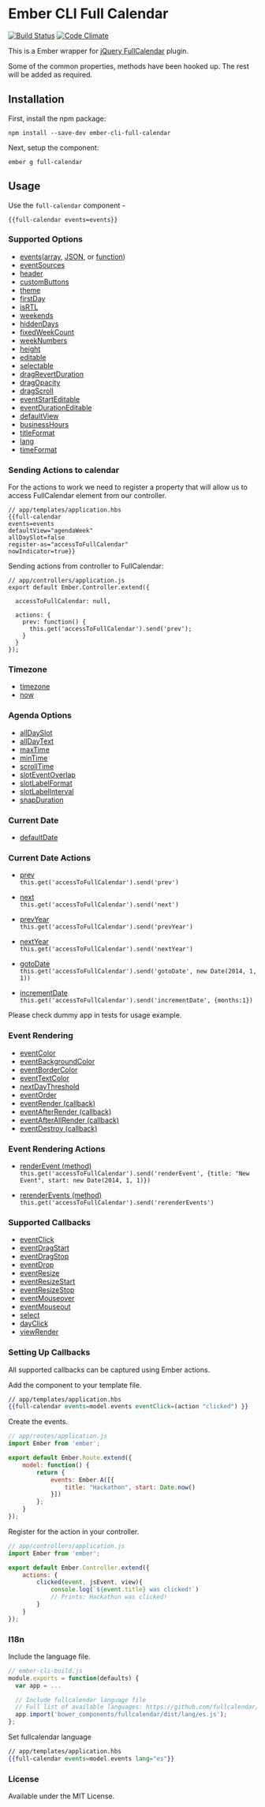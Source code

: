 # Ember CLI Full Calendar
[![Build Status](https://travis-ci.org/icicletech/ember-cli-full-calendar.svg)](https://travis-ci.org/icicletech/ember-cli-full-calendar) [![Code Climate](https://codeclimate.com/github/icicletech/ember-cli-full-calendar/badges/gpa.svg)](https://codeclimate.com/github/icicletech/ember-cli-full-calendar)

This is a Ember wrapper for [jQuery FullCalendar](http://fullcalendar.io/) plugin.

Some of the common properties, methods have been hooked up. The rest will be added as required.

## Installation

First, install the npm package:

```npm install --save-dev ember-cli-full-calendar```

Next, setup the component:

```ember g full-calendar```

## Usage

Use the `full-calendar` component -

```{{full-calendar events=events}}```

### Supported Options

* [events](http://fullcalendar.io/docs/event_data/Event_Object/)([array](http://fullcalendar.io/docs/event_data/events_array/), [JSON](http://fullcalendar.io/docs/event_data/events_json_feed/), or [function](http://fullcalendar.io/docs/event_data/events_function/))
* [eventSources](http://fullcalendar.io/docs/event_data/eventSources/)
* [header](http://fullcalendar.io/docs/display/header/)
* [customButtons](http://fullcalendar.io/docs/display/customButtons/)
* [theme](http://fullcalendar.io/docs/display/theme/)
* [firstDay](http://fullcalendar.io/docs/display/firstDay/)
* [isRTL](http://fullcalendar.io/docs/display/isRTL/)
* [weekends](http://fullcalendar.io/docs/display/weekends/)
* [hiddenDays](http://fullcalendar.io/docs/display/hiddenDays/)
* [fixedWeekCount](http://fullcalendar.io/docs/display/fixedWeekCount/)
* [weekNumbers](http://fullcalendar.io/docs/display/weekNumbers/)
* [height](http://fullcalendar.io/docs/display/height/)
* [editable](http://fullcalendar.io/docs/event_ui/editable/)
* [selectable](http://fullcalendar.io/docs/selection/selectable/)
* [dragRevertDuration](http://fullcalendar.io/docs/event_ui/dragRevertDuration/)
* [dragOpacity](http://fullcalendar.io/docs/event_ui/dragOpacity/)
* [dragScroll](http://fullcalendar.io/docs/event_ui/dragScroll/)
* [eventStartEditable](http://fullcalendar.io/docs/event_ui/eventStartEditable/)
* [eventDurationEditable](http://fullcalendar.io/docs/event_ui/eventDurationEditable/)
* [defaultView](http://fullcalendar.io/docs/views/defaultView/)
* [businessHours](http://fullcalendar.io/docs/display/businessHours/)
* [titleFormat](http://fullcalendar.io/docs/text/titleFormat/)
* [lang](http://fullcalendar.io/docs/text/lang/)
* [timeFormat](http://fullcalendar.io/docs/text/timeFormat/)

### Sending Actions to calendar

For the actions to work we need to register a property that will allow us to access FullCalendar element from our controller.


```
// app/templates/application.hbs
{{full-calendar
events=events
defaultView="agendaWeek"
allDaySlot=false
register-as="accessToFullCalendar"
nowIndicator=true}}
```

Sending actions from controller to FullCalendar:

```
// app/controllers/application.js
export default Ember.Controller.extend({
  
  accessToFullCalendar: null,
  
  actions: {
    prev: function() {
      this.get('accessToFullCalendar').send('prev');
    }
  }
});
```

### Timezone
* [timezone](http://fullcalendar.io/docs/timezone/timezone/)
* [now](http://fullcalendar.io/docs/timezone/now/)

### Agenda Options

* [allDaySlot](http://fullcalendar.io/docs/agenda/allDaySlot/)
* [allDayText](http://fullcalendar.io/docs/agenda/allDayText/)
* [maxTime](http://fullcalendar.io/docs/agenda/maxTime/)
* [minTime](http://fullcalendar.io/docs/agenda/minTime/)
* [scrollTime](http://fullcalendar.io/docs/agenda/scrollTime/)
* [slotEventOverlap](http://fullcalendar.io/docs/agenda/slotEventOverlap/)
* [slotLabelFormat](http://fullcalendar.io/docs/timeline/slotLabelFormat/)
* [slotLabelInterval](http://fullcalendar.io/docs/agenda/slotLabelInterval/)
* [snapDuration](http://fullcalendar.io/docs/agenda/snapDuration/)

### Current Date

* [defaultDate](http://fullcalendar.io/docs/current_date/defaultDate/)

### Current Date Actions

* [prev](http://fullcalendar.io/docs/current_date/prev/)  
  `this.get('accessToFullCalendar').send('prev')`

* [next](http://fullcalendar.io/docs/current_date/next/)  
  `this.get('accessToFullCalendar').send('next')`

* [prevYear](http://fullcalendar.io/docs/current_date/prevYear/)  
  `this.get('accessToFullCalendar').send('prevYear')`

* [nextYear](http://fullcalendar.io/docs/current_date/nextYear/)  
  `this.get('accessToFullCalendar').send('nextYear')`

* [gotoDate](http://fullcalendar.io/docs/current_date/gotoDate/)  
  `this.get('accessToFullCalendar').send('gotoDate', new Date(2014, 1, 1))`

* [incrementDate](http://fullcalendar.io/docs/current_date/incrementDate/)  
  `this.get('accessToFullCalendar').send('incrementDate', {months:1})`

Please check dummy app in tests for usage example.

### Event Rendering

* [eventColor](http://fullcalendar.io/docs/event_rendering/Colors/)
* [eventBackgroundColor](http://fullcalendar.io/docs/event_rendering/eventBackgroundColor/)
* [eventBorderColor](http://fullcalendar.io/docs/event_rendering/eventBorderColor/)
* [eventTextColor](http://fullcalendar.io/docs/event_rendering/eventTextColor/)
* [nextDayThreshold](http://fullcalendar.io/docs/event_rendering/nextDayThreshold/)
* [eventOrder](http://fullcalendar.io/docs/event_rendering/eventOrder/)
* [eventRender (callback)](http://fullcalendar.io/docs/event_rendering/eventRender/)
* [eventAfterRender (callback)](http://fullcalendar.io/docs/event_rendering/eventAfterRender/)
* [eventAfterAllRender (callback)](http://fullcalendar.io/docs/event_rendering/eventAfterAllRender/)
* [eventDestroy (callback)](http://fullcalendar.io/docs/event_rendering/eventDestroy/)

### Event Rendering Actions

* [renderEvent (method)](http://fullcalendar.io/docs/event_rendering/renderEvent/)  
  `this.get('accessToFullCalendar').send('renderEvent', {title: "New Event", start: new Date(2014, 1, 1)})`

* [rerenderEvents (method)](http://fullcalendar.io/docs/event_rendering/rerenderEvents/)  
  `this.get('accessToFullCalendar').send('rerenderEvents')`

### Supported Callbacks

* [eventClick](http://fullcalendar.io/docs/mouse/eventClick/)
* [eventDragStart](http://fullcalendar.io/docs/event_ui/eventDragStart/)
* [eventDragStop](http://fullcalendar.io/docs/event_ui/eventDragStop/)
* [eventDrop](http://fullcalendar.io/docs/event_ui/eventDrop/)
* [eventResize](http://fullcalendar.io/docs/event_ui/eventResize/)
* [eventResizeStart](http://fullcalendar.io/docs/event_ui/eventResizeStart/)
* [eventResizeStop](http://fullcalendar.io/docs/event_ui/eventResizeStop/)
* [eventMouseover](http://fullcalendar.io/docs/mouse/eventMouseover/)
* [eventMouseout](http://fullcalendar.io/docs/mouse/eventMouseout/)
* [select](http://fullcalendar.io/docs/selection/select_callback/)
* [dayClick](http://fullcalendar.io/docs/mouse/dayClick/)
* [viewRender](http://fullcalendar.io/docs/display/viewRender/)

### Setting Up Callbacks
All supported callbacks can be captured using Ember actions.

Add the component to your template file.

```hbs
// app/templates/application.hbs
{{full-calendar events=model.events eventClick=(action "clicked") }}
```

Create the events.

```javascript
// app/routes/application.js
import Ember from 'ember';

export default Ember.Route.extend({
	model: function() {
		return {
			events: Ember.A([{
				title: "Hackathon", start: Date.now()
			}])
		};
	}
});
```

Register for the action in your controller.

```javascript
// app/controllers/application.js
import Ember from 'ember';

export default Ember.Controller.extend({
	actions: {
		clicked(event, jsEvent, view){
			console.log(`${event.title} was clicked!`)
			// Prints: Hackathon was clicked!
		}
	}
});
```

### I18n

Include the language file.

```javascript
// ember-cli-build.js
module.exports = function(defaults) {
  var app = ...

  // Include fullcalendar language file
  // Full list of available languages: https://github.com/fullcalendar/fullcalendar/tree/master/dist/lang
  app.import('bower_components/fullcalendar/dist/lang/es.js');
};
```

Set fullcalendar language

```hbs
// app/templates/application.hbs
{{full-calendar events=model.events lang="es"}}
```

### License

Available under the MIT License.
